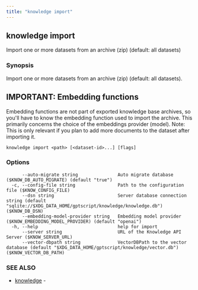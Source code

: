 ```yaml
---
title: "knowledge import"
---
```

## knowledge import

Import one or more datasets from an archive (zip) (default: all datasets)

### Synopsis

Import one or more datasets from an archive (zip) (default: all datasets).
## IMPORTANT: Embedding functions
   Embedding functions are not part of exported knowledge base archives, so you'll have to know the embedding function used to import the archive.
   This primarily concerns the choice of the embeddings provider (model).
   Note: This is only relevant if you plan to add more documents to the dataset after importing it.


```
knowledge import <path> [<dataset-id>...] [flags]
```

### Options

```
      --auto-migrate string               Auto migrate database ($KNOW_DB_AUTO_MIGRATE) (default "true")
  -c, --config-file string                Path to the configuration file ($KNOW_CONFIG_FILE)
      --dsn string                        Server database connection string (default "sqlite://$XDG_DATA_HOME/gptscript/knowledge/knowledge.db") ($KNOW_DB_DSN)
      --embedding-model-provider string   Embedding model provider ($KNOW_EMBEDDING_MODEL_PROVIDER) (default "openai")
  -h, --help                              help for import
      --server string                     URL of the Knowledge API Server ($KNOW_SERVER_URL)
      --vector-dbpath string              VectorDBPath to the vector database (default "$XDG_DATA_HOME/gptscript/knowledge/vector.db") ($KNOW_VECTOR_DB_PATH)
```

### SEE ALSO

* [knowledge](knowledge.md)	 - 

